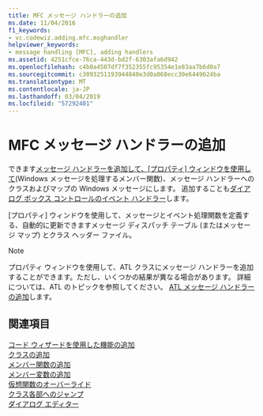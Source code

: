 ```yaml
---
title: MFC メッセージ ハンドラーの追加
ms.date: 11/04/2016
f1_keywords:
- vc.codewiz.adding.mfc.msghandler
helpviewer_keywords:
- message handling [MFC], adding handlers
ms.assetid: 4251cfce-76ca-443d-bd2f-6303afa6d942
ms.openlocfilehash: c4b0a4507df7f352355fc95354e1e83aa7b6d0a7
ms.sourcegitcommit: c3093251193944840e3d0a068ecc30e6449624ba
ms.translationtype: MT
ms.contentlocale: ja-JP
ms.lasthandoff: 03/04/2019
ms.locfileid: "57292401"
---
```

# <a name="adding-an-mfc-message-handler"></a>MFC メッセージ ハンドラーの追加

できます[メッセージ ハンドラーを追加して、[プロパティ] ウィンドウを使用して](../../mfc/reference/mapping-messages-to-functions.md)(Windows メッセージを処理するメンバー関数)、メッセージ ハンドラーへのクラスおよびマップの Windows メッセージにします。 追加することも[ダイアログ ボックス コントロールのイベント ハンドラー](../../windows/adding-event-handlers-for-dialog-box-controls.md)します。

[プロパティ] ウィンドウを使用して、メッセージとイベント処理関数を定義する、自動的に更新できますメッセージ ディスパッチ テーブル (またはメッセージ マップ) とクラス ヘッダー ファイル。

> [!NOTE]
>  プロパティ ウィンドウを使用して、ATL クラスにメッセージ ハンドラーを追加することができます。ただし、いくつかの結果が異なる場合があります。 詳細については、ATL のトピックを参照してください。 [ATL メッセージ ハンドラーの追加](../../atl/adding-an-atl-message-handler.md)します。

## <a name="see-also"></a>関連項目

[コード ウィザードを使用した機能の追加](../../ide/adding-functionality-with-code-wizards-cpp.md)<br/>
[クラスの追加](../../ide/adding-a-class-visual-cpp.md)<br/>
[メンバー関数の追加](../../ide/adding-a-member-function-visual-cpp.md)<br/>
[メンバー変数の追加](../../ide/adding-a-member-variable-visual-cpp.md)<br/>
[仮想関数のオーバーライド](../../ide/overriding-a-virtual-function-visual-cpp.md)<br/>
[クラス各部へのジャンプ](../../ide/navigating-the-class-structure-visual-cpp.md)<br/>
[ダイアログ エディター](../../windows/dialog-editor.md)
